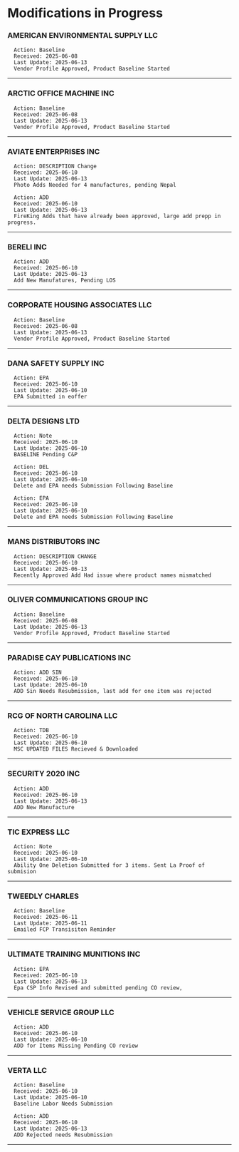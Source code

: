 # Modifications in Progress

### AMERICAN ENVIRONMENTAL SUPPLY LLC
```code
  Action: Baseline
  Received: 2025-06-08
  Last Update: 2025-06-13
  Vendor Profile Approved, Product Baseline Started
```

---
### ARCTIC OFFICE MACHINE INC
```code
  Action: Baseline
  Received: 2025-06-08
  Last Update: 2025-06-13
  Vendor Profile Approved, Product Baseline Started
```

---
### AVIATE ENTERPRISES INC
```code
  Action: DESCRIPTION Change
  Received: 2025-06-10
  Last Update: 2025-06-13
  Photo Adds Needed for 4 manufactures, pending Nepal
```

```code
  Action: ADD
  Received: 2025-06-10
  Last Update: 2025-06-13
  FireKing Adds that have already been approved, large add prepp in progress.
```

---
### BERELI INC
```code
  Action: ADD
  Received: 2025-06-10
  Last Update: 2025-06-13
  Add New Manufatures, Pending LOS
```

---
### CORPORATE HOUSING ASSOCIATES LLC
```code
  Action: Baseline
  Received: 2025-06-08
  Last Update: 2025-06-13
  Vendor Profile Approved, Product Baseline Started
```

---
### DANA SAFETY SUPPLY INC
```code
  Action: EPA
  Received: 2025-06-10
  Last Update: 2025-06-10
  EPA Submitted in eoffer
```

---
### DELTA DESIGNS LTD
```code
  Action: Note
  Received: 2025-06-10
  Last Update: 2025-06-10
  BASELINE Pending C&P
```

```code
  Action: DEL
  Received: 2025-06-10
  Last Update: 2025-06-10
  Delete and EPA needs Submission Following Baseline
```

```code
  Action: EPA
  Received: 2025-06-10
  Last Update: 2025-06-10
  Delete and EPA needs Submission Following Baseline
```

---
### MANS DISTRIBUTORS INC
```code
  Action: DESCRIPTION CHANGE
  Received: 2025-06-10
  Last Update: 2025-06-13
  Recently Approved Add Had issue where product names mismatched
```

---
### OLIVER COMMUNICATIONS GROUP INC
```code
  Action: Baseline
  Received: 2025-06-08
  Last Update: 2025-06-13
  Vendor Profile Approved, Product Baseline Started
```

---
### PARADISE CAY PUBLICATIONS INC
```code
  Action: ADD SIN
  Received: 2025-06-10
  Last Update: 2025-06-10
  ADD Sin Needs Resubmission, last add for one item was rejected
```

---
### RCG OF NORTH CAROLINA LLC
```code
  Action: TDB
  Received: 2025-06-10
  Last Update: 2025-06-10
  MSC UPDATED FILES Recieved & Downloaded
```

---
### SECURITY 2020 INC
```code
  Action: ADD
  Received: 2025-06-10
  Last Update: 2025-06-13
  ADD New Manufacture
```

---
### TIC EXPRESS LLC
```code
  Action: Note
  Received: 2025-06-10
  Last Update: 2025-06-10
  Ability One Deletion Submitted for 3 items. Sent La Proof of submision
```

---
### TWEEDLY CHARLES
```code
  Action: Baseline
  Received: 2025-06-11
  Last Update: 2025-06-11
  Emailed FCP Transisiton Reminder
```

---
### ULTIMATE TRAINING MUNITIONS INC
```code
  Action: EPA
  Received: 2025-06-10
  Last Update: 2025-06-13
  Epa CSP Info Revised and submitted pending CO review,
```

---
### VEHICLE SERVICE GROUP LLC
```code
  Action: ADD
  Received: 2025-06-10
  Last Update: 2025-06-10
  ADD for Items Missing Pending CO review
```

---
### VERTA LLC
```code
  Action: Baseline
  Received: 2025-06-10
  Last Update: 2025-06-10
  Baseline Labor Needs Submission
```

```code
  Action: ADD
  Received: 2025-06-10
  Last Update: 2025-06-13
  ADD Rejected needs Resubmission
```

---
